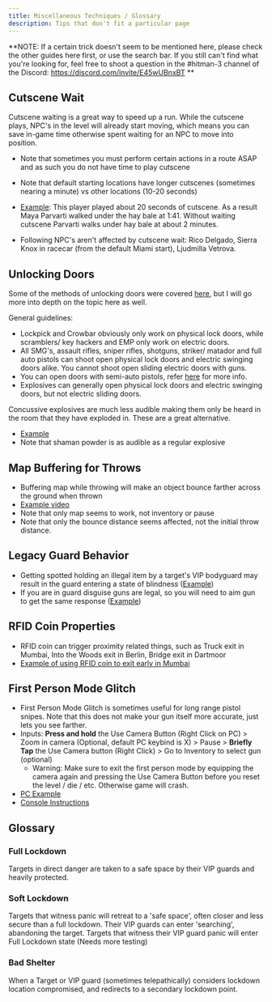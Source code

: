 ```yaml
---
title: Miscellaneous Techniques / Glossary
description: Tips that don't fit a particular page
---
```


**NOTE: If a certain trick doesn't seem to be mentioned here, please check the other guides here first, or use the search bar.
If you still can't find what you're looking for, feel free to shoot a question in the #hitman-3 channel of the Discord: https://discord.com/invite/E45wUBnxBT
**

## Cutscene Wait
Cutscene waiting is a great way to speed up a run. While the cutscene plays, NPC's in the level will already start moving, which means you can save in-game time otherwise spent waiting for an NPC to move into position.

* Note that sometimes you must perform certain actions in a route ASAP and as such you do not have time to play cutscene

* Note that default starting locations have longer cutscenes (sometimes nearing a minute) vs other locations (10-20 seconds)

* [Example](https://youtu.be/F5SXFdx04pI?t=18): This player played about 20 seconds of cutscene. As a result Maya Parvarti walked under the hay bale at 1:41. Without waiting cutscene Parvarti walks under hay bale at about 2 minutes.

* Following NPC's aren't affected by cutscene wait: Rico Delgado, Sierra Knox in racecar (from the default Miami start), Ljudmilla Vetrova.

## Unlocking Doors
Some of the methods of unlocking doors were covered [here](guns), but I will go more into depth on the topic here as well.

General guidelines:
*  Lockpick and Crowbar obviously only work on physical lock doors, while scramblers/ key hackers and EMP only work on electric doors.
* All SMG's, assault rifles, sniper rifles, shotguns, striker/ matador and full auto pistols can shoot open physical lock doors and electric swinging doors alike. You cannot shoot open sliding electric doors with guns.
* You can open doors with semi-auto pistols, refer [here](guns#mudshot) for more info.
* Explosives can generally open physical lock doors and electric swinging doors, but not electric sliding doors.

Concussive explosives are much less audible making them only be heard in the room that they have exploded in. These are a great alternative.
* [Example](https://youtu.be/rLJJKdxbMas?t=46)
* Note that shaman powder is as audible as a regular explosive

## Map Buffering for Throws
* Buffering map while throwing will make an object bounce farther across the ground when thrown
* [Example video](https://youtu.be/j3RKns5wbbc)
* Note that only map seems to work, not inventory or pause
* Note that only the bounce distance seems affected, not the initial throw distance.

## Legacy Guard Behavior
* Getting spotted holding an illegal item by a target's VIP bodyguard may result in the guard entering a state of blindness ([Example](https://youtu.be/Sxo4AeX8W5Y?t=38))
* If you are in guard disguise guns are legal, so you will need to aim gun to get the same response ([Example](https://youtu.be/l5xo6fOUSq0?t=15))

## RFID Coin Properties
* RFID coin can trigger proximity related things, such as Truck exit in Mumbai, Into the Woods exit in Berlin, Bridge exit in Dartmoor
* [Example of using RFID coin to exit early in Mumbai](https://youtu.be/sK0xEhyFI_I?t=12)

## First Person Mode Glitch
* First Person Mode Glitch is sometimes useful for long range pistol snipes. Note that this does not make your gun itself more accurate, just lets you see farther.
* Inputs: **Press and hold** the Use Camera Button (Right Click on PC) > Zoom in camera (Optional, default PC keybind is X) > Pause > **Briefly Tap** the Use Camera button (Right Click) > Go to Inventory to select gun (optional)
	* Warning: Make sure to exit the first person mode by equipping the camera again and pressing the Use Camera Button before you reset the level / die / etc. Otherwise game will crash.
* [PC Example](https://youtu.be/6HX9-UqjhUE?t=29)
* [Console Instructions](https://youtu.be/_kZPfiJeVIw?t=93)

## Glossary

### Full Lockdown

Targets in direct danger are taken to a safe space by their VIP guards and heavily protected.

### Soft Lockdown

Targets that witness panic will retreat to a 'safe space', often closer and less secure than a full lockdown. Their VIP guards can enter 'searching', abandoning the target. Targets that witness their VIP guard panic will enter Full Lockdown state (Needs more testing)

### Bad Shelter

When a Target or VIP guard (sometimes telepathically) considers lockdown location compromised, and redirects to a secondary lockdown point.